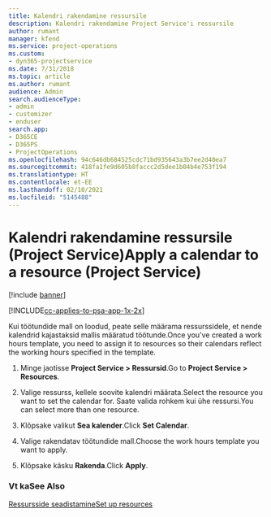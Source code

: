 ```yaml
---
title: Kalendri rakendamine ressursile
description: Kalendri rakendamine Project Service'i ressursile
author: rumant
manager: kfend
ms.service: project-operations
ms.custom:
- dyn365-projectservice
ms.date: 7/31/2018
ms.topic: article
ms.author: rumant
audience: Admin
search.audienceType:
- admin
- customizer
- enduser
search.app:
- D365CE
- D365PS
- ProjectOperations
ms.openlocfilehash: 94c646db684525cdc71bd935643a3b7ee2d40ea7
ms.sourcegitcommit: 418fa1fe9d605b8faccc2d5dee1b04b4e753f194
ms.translationtype: HT
ms.contentlocale: et-EE
ms.lasthandoff: 02/10/2021
ms.locfileid: "5145488"
---
```

# <a name="apply-a-calendar-to-a-resource-project-service"></a><span data-ttu-id="43822-103">Kalendri rakendamine ressursile (Project Service)</span><span class="sxs-lookup"><span data-stu-id="43822-103">Apply a calendar to a resource (Project Service)</span></span>

[!include [banner](../includes/psa-now-project-operations.md)]

[!INCLUDE[cc-applies-to-psa-app-1x-2x](../includes/cc-applies-to-psa-app-1x-2x.md)]

<span data-ttu-id="43822-104">Kui töötundide mall on loodud, peate selle määrama ressurssidele, et nende kalendrid kajastaksid mallis määratud töötunde.</span><span class="sxs-lookup"><span data-stu-id="43822-104">Once you’ve created a work hours template, you need to assign it to resources so their calendars reflect the working hours specified in the template.</span></span>  
  
1.  <span data-ttu-id="43822-105">Minge jaotisse **Project Service > Ressursid**.</span><span class="sxs-lookup"><span data-stu-id="43822-105">Go to **Project Service > Resources**.</span></span>  
  
2.  <span data-ttu-id="43822-106">Valige ressurss, kellele soovite kalendri määrata.</span><span class="sxs-lookup"><span data-stu-id="43822-106">Select the resource you want to set the calendar for.</span></span> <span data-ttu-id="43822-107">Saate valida rohkem kui ühe ressursi.</span><span class="sxs-lookup"><span data-stu-id="43822-107">You can select more than one resource.</span></span>  
  
3.  <span data-ttu-id="43822-108">Klõpsake valikut **Sea kalender**.</span><span class="sxs-lookup"><span data-stu-id="43822-108">Click **Set Calendar**.</span></span>  
  
4.  <span data-ttu-id="43822-109">Valige rakendatav töötundide mall.</span><span class="sxs-lookup"><span data-stu-id="43822-109">Choose the work hours template you want to apply.</span></span>  
  
5.  <span data-ttu-id="43822-110">Klõpsake käsku **Rakenda**.</span><span class="sxs-lookup"><span data-stu-id="43822-110">Click **Apply**.</span></span>  
  
### <a name="see-also"></a><span data-ttu-id="43822-111">Vt ka</span><span class="sxs-lookup"><span data-stu-id="43822-111">See Also</span></span>  
 [<span data-ttu-id="43822-112">Ressursside seadistamine</span><span class="sxs-lookup"><span data-stu-id="43822-112">Set up resources</span></span>](../psa/set-up-resources.md)
